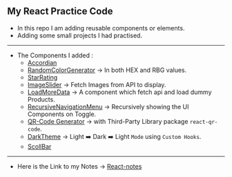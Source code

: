 ## My React Practice Code
- In this repo I am adding reusable components or elements.
- Adding some small projects I had practised.
---
- The Components I added :
    - [Accordian](https://github.com/AyushKUMAR031/myReact/tree/main/react-codez/src/components/Accordian)
    - [RandomColorGenerator](https://github.com/AyushKUMAR031/myReact/tree/main/react-codez/src/components/random-color) &rarr; In both HEX and RBG values.
    - [StarRating](https://github.com/AyushKUMAR031/myReact/tree/main/react-codez/src/components/star-rating)
    - [ImageSlider](https://github.com/AyushKUMAR031/myReact/tree/main/react-codez/src/components/imageSlider) &rarr; Fetch Images from API to display.
    - [LoadMoreData](https://github.com/AyushKUMAR031/myReact/tree/main/react-codez/src/components/load-more-data) &rarr; A component which fetch api and load dummy Products.
    - [RecursiveNavigationMenu](https://github.com/AyushKUMAR031/myReact/tree/main/react-codez/src/components/TreeViewNavMenu) &rarr; Recursively showing the UI Components on Toggle.
    - [QR-Code Generator](https://github.com/AyushKUMAR031/myReact/tree/main/react-codez/src/components/QR-Code-Generator) &rarr; with Third-Party Library package `react-qr-code`.
    - [DarkTheme](https://github.com/AyushKUMAR031/myReact/tree/main/react-codez/src/components/Theme) &rarr; Light :arrow_right: Dark :arrow_right: Light `Mode` using `Custom Hooks`.
    - [ScollBar](https://github.com/AyushKUMAR031/myReact/tree/main/react-codez/src/components/Scroll-Bar-Indicator)
---
- Here is the Link to my Notes  &rarr;
  [React-notes](https://cumbersome-accordion-690.notion.site/ReactJs-a23d4ddf5b804ed58b1e51f0d5306533?pvs=4)
